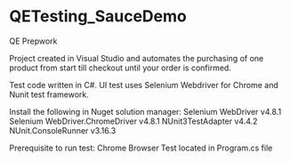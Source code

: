 # QETesting_SauceDemo
QE Prepwork

Project created in Visual Studio and automates the purchasing of one product from start till checkout until your order is confirmed.

Test code written in C#.
UI test uses Selenium Webdriver for Chrome and Nunit test framework.

Install the following in Nuget solution manager:
Selenium WebDriver v4.8.1
Selenium WebDriver.ChromeDriver v4.8.1
NUnit3TestAdapter v4.4.2
NUnit.ConsoleRunner v3.16.3


Prerequisite to run test: Chrome Browser
Test located in Program.cs file
